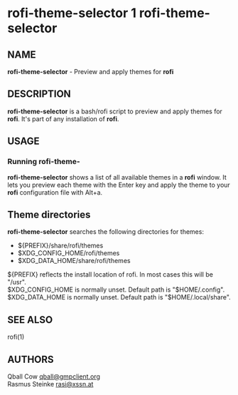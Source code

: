 # rofi-theme-selector 1 rofi-theme-selector

## NAME

**rofi-theme-selector** - Preview and apply themes for **rofi**

## DESCRIPTION

**rofi-theme-selector** is a bash/rofi script to preview and apply themes for **rofi**.
It's part of any installation of **rofi**.

## USAGE

### Running rofi-theme-

**rofi-theme-selector** shows a list of all available themes in a **rofi** window.
It lets you preview each theme with the Enter key and apply the theme to your
**rofi** configuration file with Alt+a.


## Theme directories

**rofi-theme-selector** searches the following directories for themes:

* ${PREFIX}/share/rofi/themes
* $XDG_CONFIG_HOME/rofi/themes
* $XDG_DATA_HOME/share/rofi/themes

${PREFIX} reflects the install location of rofi. In most cases this will be "/usr".<br>
$XDG_CONFIG_HOME is normally unset. Default path is "$HOME/.config".<br>
$XDG_DATA_HOME is normally unset. Default path is "$HOME/.local/share".

## SEE ALSO

rofi(1)

## AUTHORS

Qball Cow qball@gmpclient.org<br>
Rasmus Steinke rasi@xssn.at
